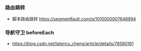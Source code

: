 ### 路由跳转
* 脚本路由跳转 https://segmentfault.com/q/1010000007648994

### 导航守卫 beforeEach 
- https://blog.csdn.net/latency_cheng/article/details/78580161

